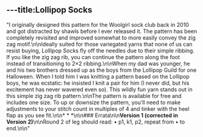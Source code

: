 ---title:Lollipop Socks
---
"I originally designed this pattern for the Woolgirl sock club back in 2010 and got distracted by shawls before I ever released it. The pattern has been completely revisited and improved somewhat to more easily convey the zig zag motif.\n\nIdeally suited for those variegated yarns that none of us can resist buying, Lollipop Socks fly off the needles due to their simple ribbing. If you like the zig zag rib, you can continue the pattern along the foot instead of transitioning to 2×2 ribbing.\n\nWhen my dad was younger, he and his two brothers dressed up as the boys from the Lollipop Guild for one Halloween. When I told him I was knitting a pattern based on the Lollipop boys, he was ecstatic: he insisted I knit a pair for him (I never did, but his excitement has never wavered even so). This wildly fun yarn stands out in this simple zig zag rib pattern.\n\nThe pattern is available for free and includes one size. To up or downsize the pattern, you’ll need to make adjustments to your stitch count in multiples of 4 and tinker with the heel flap as you see fit.\n\n* * *\n\n### Errata\n\n**Version 1 (corrected in Version 2)**\n\nRound 2 of leg should read: • p1, k1, p2, repeat from • to end.\n\n"